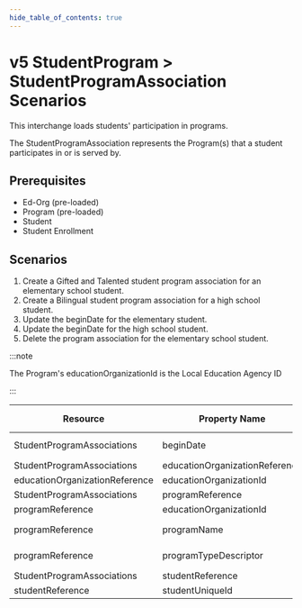 ```yaml
---
hide_table_of_contents: true
---
```


# v5 StudentProgram > StudentProgramAssociation Scenarios

This interchange loads students' participation in programs.

The StudentProgramAssociation represents the Program(s) that a student
participates in or is served by.

## **Prerequisites**

* Ed-Org (pre-loaded)
* Program (pre-loaded)
* Student
* Student Enrollment

## Scenarios

1. Create a Gifted and Talented student program association for an elementary
   school student.
2. Create a Bilingual student program association for a high school student.
3. Update the beginDate for the elementary student.
4. Update the beginDate for the high school student.
5. Delete the program association for the elementary school student.

:::note

The Program's educationOrganizationId is the Local Education Agency ID

:::

| Resource                       | Property Name                  | Is Collection | Data Type                      | Required | Scenario 1: POST             | Scenario 2: POST             | Scenario 3: PUT                   | Scenario 4: PUT                   |
| ------------------------------ | ------------------------------ | ------------- | ------------------------------ | -------- | ---------------------------- | ---------------------------- | --------------------------------- | --------------------------------- |
| StudentProgramAssociations     | beginDate                      | FALSE         | date                           | REQUIRED | 8/23/\[Current School Year\] | 8/23/\[Current School Year\] | **09/30/\[Current School Year\]** | **10/20/\[Current School Year\]** |
| StudentProgramAssociations     | educationOrganizationReference | FALSE         | educationOrganizationReference | REQUIRED |                              |                              |                                   |                                   |
| educationOrganizationReference | educationOrganizationId        | FALSE         | integer                        | REQUIRED | 255901                       | 255901                       | 255901                            | 255901                            |
| StudentProgramAssociations     | programReference               | FALSE         | programReference               | REQUIRED |                              |                              |                                   |                                   |
| programReference               | educationOrganizationId        | FALSE         | integer                        | REQUIRED | 255901                       | 255901                       | 255901                            | 255901                            |
| programReference               | programName                    | FALSE         | string                         | REQUIRED | Gifted and Talented          | Grand Bend Bilingual 101     | Gifted and Talented               | Grand Bend Bilingual 101          |
| programReference               | programTypeDescriptor          | FALSE         | programTypeDescriptor          | REQUIRED | Gifted and Talented          | Bilingual                    | Gifted and Talented               | Bilingual                         |
| StudentProgramAssociations     | studentReference               | FALSE         | studentReference               | REQUIRED |                              |                              |                                   |                                   |
| studentReference               | studentUniqueId                | FALSE         | string                         | REQUIRED | 111111                       | 222222                       | 111111                            | 222222                            |
